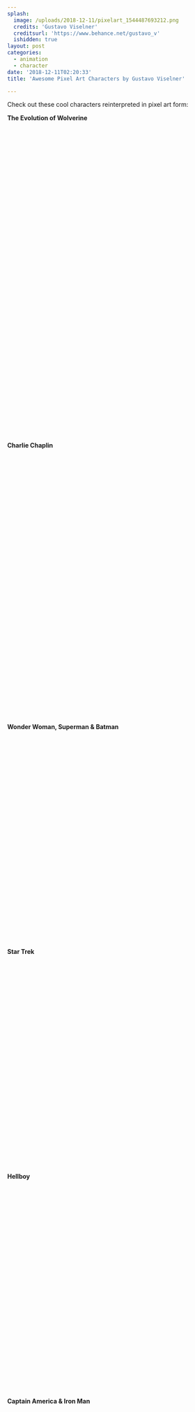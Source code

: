 ```yaml
---
splash:
  image: /uploads/2018-12-11/pixelart_1544487693212.png
  credits: 'Gustavo Viselner'
  creditsurl: 'https://www.behance.net/gustavo_v'
  ishidden: true
layout: post
categories:
  - animation
  - character
date: '2018-12-11T02:20:33'
title: 'Awesome Pixel Art Characters by Gustavo Viselner'

---
```

<p>Check out these cool characters reinterpreted in pixel art form:</p><p><strong>The Evolution of Wolverine</strong></p><figure contenteditable="false"><img src="data:image/svg+xml;utf8,&lt;svg xmlns=&quot;http://www.w3.org/2000/svg&quot; xmlns:xlink=&quot;http://www.w3.org/1999/xlink&quot; width=&quot;705&quot; height=&quot;705&quot;&gt;&lt;/svg&gt;" width="705" height="705" data-src="/uploads/2018-12-11/pixelart_1544487800039.png"></figure><p><strong>Charlie Chaplin</strong></p><figure contenteditable="false"><img src="data:image/svg+xml;utf8,&lt;svg xmlns=&quot;http://www.w3.org/2000/svg&quot; xmlns:xlink=&quot;http://www.w3.org/1999/xlink&quot; width=&quot;705&quot; height=&quot;600&quot;&gt;&lt;/svg&gt;" width="705" height="600" data-src="/uploads/2018-12-11/pixelart_1544487819885.png"></figure><p><strong>Wonder Woman, Superman &amp; Batman</strong></p><figure contenteditable="false"><img src="data:image/svg+xml;utf8,&lt;svg xmlns=&quot;http://www.w3.org/2000/svg&quot; xmlns:xlink=&quot;http://www.w3.org/1999/xlink&quot; width=&quot;705&quot; height=&quot;470&quot;&gt;&lt;/svg&gt;" width="705" height="470" data-src="/uploads/2018-12-11/pixelart_1544487884104.png"></figure><p><strong>Star Trek</strong></p><figure contenteditable="false"><img src="data:image/svg+xml;utf8,&lt;svg xmlns=&quot;http://www.w3.org/2000/svg&quot; xmlns:xlink=&quot;http://www.w3.org/1999/xlink&quot; width=&quot;705&quot; height=&quot;470&quot;&gt;&lt;/svg&gt;" width="705" height="470" data-src="/uploads/2018-12-11/pixelart_1544487912466.png"></figure><p><strong>Hellboy</strong></p><figure contenteditable="false"><img src="data:image/svg+xml;utf8,&lt;svg xmlns=&quot;http://www.w3.org/2000/svg&quot; xmlns:xlink=&quot;http://www.w3.org/1999/xlink&quot; width=&quot;470&quot; height=&quot;470&quot;&gt;&lt;/svg&gt;" width="470" height="470" data-src="/uploads/2018-12-11/pixelart_1544487935867.png"></figure><p><strong>Captain America &amp; Iron Man</strong></p><figure contenteditable="false"><img src="data:image/svg+xml;utf8,&lt;svg xmlns=&quot;http://www.w3.org/2000/svg&quot; xmlns:xlink=&quot;http://www.w3.org/1999/xlink&quot; width=&quot;470&quot; height=&quot;400&quot;&gt;&lt;/svg&gt;" width="470" height="400" data-src="/uploads/2018-12-11/pixelart_1544487958838.gif"></figure><p><strong><span class="ql-cursor">﻿</span></strong></p>